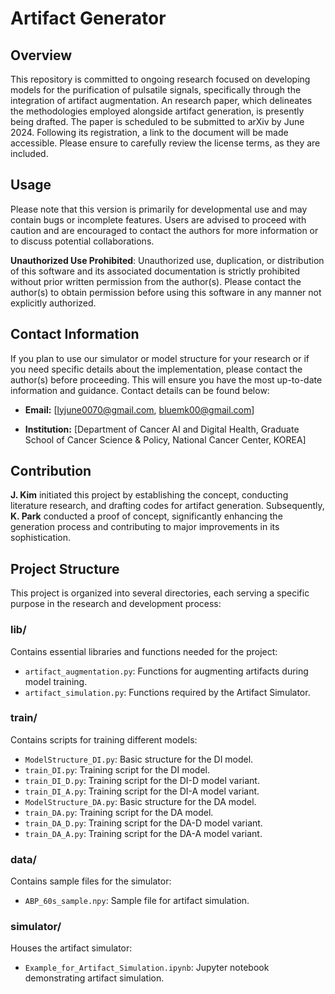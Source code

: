 # Artifact Generator

## Overview

This repository is committed to ongoing research focused on developing models for the purification of pulsatile signals, specifically through the integration of artifact augmentation. An research paper, which delineates the methodologies employed alongside artifact generation, is presently being drafted. The paper is scheduled to be submitted to arXiv by June 2024. Following its registration, a link to the document will be made accessible. Please ensure to carefully review the license terms, as they are included.


## Usage

Please note that this version is primarily for developmental use and may contain bugs or incomplete features. Users are advised to proceed with caution and are encouraged to contact the authors for more information or to discuss potential collaborations.

**Unauthorized Use Prohibited**: Unauthorized use, duplication, or distribution of this software and its associated documentation is strictly prohibited without prior written permission from the author(s). Please contact the author(s) to obtain permission before using this software in any manner not explicitly authorized.

## Contact Information

If you plan to use our simulator or model structure for your research or if you need specific details about the implementation, please contact the author(s) before proceeding. This will ensure you have the most up-to-date information and guidance. Contact details can be found below:

- **Email:** [lyjune0070@gmail.com, bluemk00@gmail.com]

- **Institution:** [Department of Cancer AI and Digital Health, Graduate School of Cancer Science & Policy, National Cancer Center, KOREA]

## Contribution

**J. Kim** initiated this project by establishing the concept, conducting literature research, and drafting codes for artifact generation. 
Subsequently, **K. Park** conducted a proof of concept, significantly enhancing the generation process and contributing to major improvements in its sophistication.

## Project Structure

This project is organized into several directories, each serving a specific purpose in the research and development process:

### lib/
Contains essential libraries and functions needed for the project:
- `artifact_augmentation.py`: Functions for augmenting artifacts during model training.
- `artifact_simulation.py`: Functions required by the Artifact Simulator.

### train/
Contains scripts for training different models:
- `ModelStructure_DI.py`: Basic structure for the DI model.
- `train_DI.py`: Training script for the DI model.
- `train_DI_D.py`: Training script for the DI-D model variant.
- `train_DI_A.py`: Training script for the DI-A model variant.
- `ModelStructure_DA.py`: Basic structure for the DA model.
- `train_DA.py`: Training script for the DA model.
- `train_DA_D.py`: Training script for the DA-D model variant.
- `train_DA_A.py`: Training script for the DA-A model variant.

### data/
Contains sample files for the simulator:
- `ABP_60s_sample.npy`: Sample file for artifact simulation.

### simulator/
Houses the artifact simulator:
- `Example_for_Artifact_Simulation.ipynb`: Jupyter notebook demonstrating artifact simulation.
